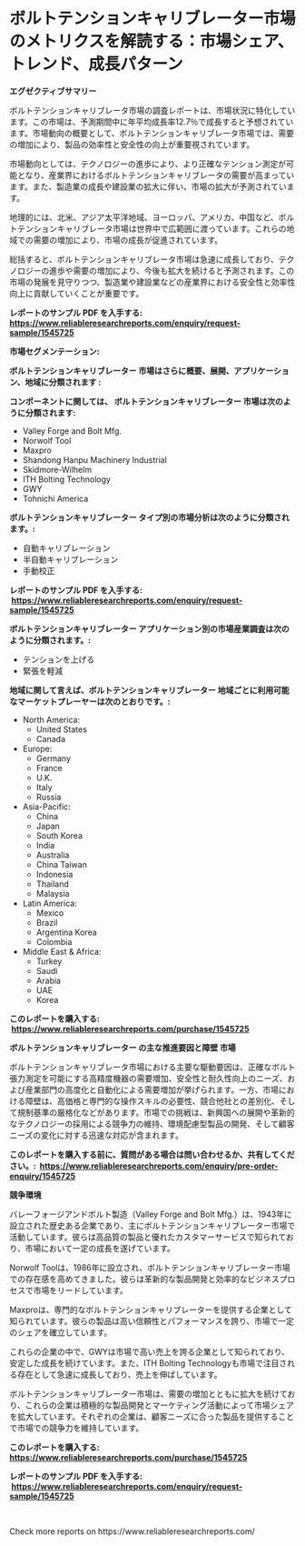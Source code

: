 <p><h1>ボルトテンションキャリブレーター市場のメトリクスを解読する：市場シェア、トレンド、成長パターン</h1></p><p><strong>エグゼクティブサマリー</strong></p>
<p><p>ボルトテンションキャリブレータ市場の調査レポートは、市場状況に特化しています。この市場は、予測期間中に年平均成長率12.7％で成長すると予想されています。市場動向の概要として、ボルトテンションキャリブレータ市場では、需要の増加により、製品の効率性と安全性の向上が重要視されています。</p><p>市場動向としては、テクノロジーの進歩により、より正確なテンション測定が可能となり、産業界におけるボルトテンションキャリブレータの需要が高まっています。また、製造業の成長や建設業の拡大に伴い、市場の拡大が予測されています。</p><p>地理的には、北米、アジア太平洋地域、ヨーロッパ、アメリカ、中国など、ボルトテンションキャリブレータ市場は世界中で広範囲に渡っています。これらの地域での需要の増加により、市場の成長が促進されています。</p><p>総括すると、ボルトテンションキャリブレータ市場は急速に成長しており、テクノロジーの進歩や需要の増加により、今後も拡大を続けると予測されます。この市場の発展を見守りつつ、製造業や建設業などの産業界における安全性と効率性向上に貢献していくことが重要です。</p></p>
<p><strong>レポートのサンプル PDF を入手する: <a href="https://www.reliableresearchreports.com/enquiry/request-sample/1545725">https://www.reliableresearchreports.com/enquiry/request-sample/1545725</a></strong></p>
<p><strong>市場セグメンテーション:</strong></p>
<p><strong> ボルトテンションキャリブレーター 市場はさらに概要、展開、アプリケーション、地域に分類されます :</strong></p>
<p><strong>コンポーネントに関しては、 ボルトテンションキャリブレーター 市場は次のように分類されます: &nbsp;</strong></p>
<p><ul><li>Valley Forge and Bolt Mfg.</li><li>Norwolf Tool</li><li>Maxpro</li><li>Shandong Hanpu Machinery Industrial</li><li>Skidmore-Wilhelm</li><li>ITH Bolting Technology</li><li>GWY</li><li>Tohnichi America</li></ul></p>
<p><strong> ボルトテンションキャリブレーター タイプ別の市場分析は次のように分類されます。:</strong></p>
<p><ul><li>自動キャリブレーション</li><li>半自動キャリブレーション</li><li>手動校正</li></ul></p>
<p><strong>レポートのサンプル PDF を入手する: &nbsp;<a href="https://www.reliableresearchreports.com/enquiry/request-sample/1545725">https://www.reliableresearchreports.com/enquiry/request-sample/1545725</a></strong></p>
<p><strong> ボルトテンションキャリブレーター アプリケーション別の市場産業調査は次のように分類されます。:</strong></p>
<p><ul><li>テンションを上げる</li><li>緊張を軽減</li></ul></p>
<p><strong>地域に関して言えば、ボルトテンションキャリブレーター 地域ごとに利用可能なマーケットプレーヤーは次のとおりです。:</strong></p>
<p><ul>
    <li>
        North America:
        <ul>
            <li>United States</li>
            <li>Canada</li>
        </ul>
    </li>
    <li>
        Europe:
        <ul>
            <li>Germany</li>
            <li>France</li>
            <li>U.K.</li>
            <li>Italy</li>
            <li>Russia</li>
        </ul>
    </li>
    <li>
        Asia-Pacific:
        <ul>
            <li>China</li>
            <li>Japan</li>
            <li>South Korea</li>
            <li>India</li>
            <li>Australia</li>
            <li>China Taiwan</li>
            <li>Indonesia</li>
            <li>Thailand</li>
            <li>Malaysia</li>
        </ul>
    </li>
    <li>
        Latin America:
        <ul>
            <li>Mexico</li>
            <li>Brazil</li>
            <li>Argentina Korea</li>
            <li>Colombia</li>
        </ul>
    </li>
    <li>
        Middle East & Africa:
        <ul>
            <li>Turkey</li>
            <li>Saudi</li>
            <li>Arabia</li>
            <li>UAE</li>
            <li>Korea</li>
        </ul>
    </li>
    </ul></p>
<p><strong>このレポートを購入する: &nbsp;<a href="https://www.reliableresearchreports.com/purchase/1545725">https://www.reliableresearchreports.com/purchase/1545725</a></strong></p>
<p><strong>ボルトテンションキャリブレーター の主な推進要因と障壁 市場</strong></p>
<p><p>ボルトテンションキャリブレータ市場における主要な駆動要因は、正確なボルト張力測定を可能にする高精度機器の需要増加、安全性と耐久性向上のニーズ、および産業部門の高度化と自動化による需要増加が挙げられます。一方、市場における障壁は、高価格と専門的な操作スキルの必要性、競合他社との差別化、そして規制基準の厳格化などがあります。市場での挑戦は、新興国への展開や革新的なテクノロジーの採用による競争力の維持、環境配慮型製品の開発、そして顧客ニーズの変化に対する迅速な対応が含まれます。</p></p>
<p><strong>このレポートを購入する前に、質問がある場合は問い合わせるか、共有してください。:&nbsp; <a href="https://www.reliableresearchreports.com/enquiry/pre-order-enquiry/1545725">https://www.reliableresearchreports.com/enquiry/pre-order-enquiry/1545725</a></strong></p>
<p><strong>競争環境</strong></p>
<p><p>バレーフォージアンドボルト製造（Valley Forge and Bolt Mfg.）は、1943年に設立された歴史ある企業であり、主にボルトテンションキャリブレーター市場で活動しています。彼らは高品質の製品と優れたカスタマーサービスで知られており、市場において一定の成長を遂げています。</p><p>Norwolf Toolは、1986年に設立され、ボルトテンションキャリブレーター市場での存在感を高めてきました。彼らは革新的な製品開発と効率的なビジネスプロセスで市場をリードしています。</p><p>Maxproは、専門的なボルトテンションキャリブレーターを提供する企業として知られています。彼らの製品は高い信頼性とパフォーマンスを誇り、市場で一定のシェアを確立しています。</p><p>これらの企業の中で、GWYは市場で高い売上を誇る企業として知られており、安定した成長を続けています。また、ITH Bolting Technologyも市場で注目される存在として急速に成長しており、売上を伸ばしています。</p><p>ボルトテンションキャリブレーター市場は、需要の増加とともに拡大を続けており、これらの企業は積極的な製品開発とマーケティング活動によって市場シェアを拡大しています。それぞれの企業は、顧客ニーズに合った製品を提供することで市場での競争力を維持しています。</p></p>
<p><strong>このレポートを購入する: &nbsp; <a href="https://www.reliableresearchreports.com/purchase/1545725">https://www.reliableresearchreports.com/purchase/1545725</a></strong></p>
<p><strong>レポートのサンプル PDF を入手する: &nbsp;<a href="https://www.reliableresearchreports.com/enquiry/request-sample/1545725">https://www.reliableresearchreports.com/enquiry/request-sample/1545725</a></strong><strong></strong></p>
<p>&nbsp;</p>
<p>Check more reports on https://www.reliableresearchreports.com/</p>